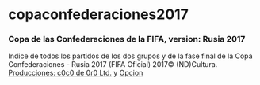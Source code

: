 # copaconfederaciones2017

### Copa de las Confederaciones de la FIFA, version: Rusia 2017

Indice de todos los partidos de los dos grupos y de la fase final de la Copa Confederaciones - Rusia 2017 (FIFA Oficial)
2017&copy; (ND)Cultura. [Producciones: c0c0 de 0r0 Ltd.](http://c0c0de0r0producciones.tk) y [Opcion](http://noalasador.tk)

